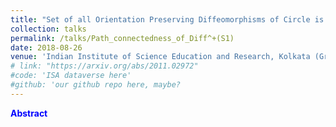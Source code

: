```yaml
---
title: "Set of all Orientation Preserving Diffeomorphisms of Circle is Path Connected"
collection: talks
permalink: /talks/Path_connectedness_of_Diff^+(S1)
date: 2018-08-26
venue: 'Indian Institute of Science Education and Research, Kolkata (Graduate Student Seminar)'
# link: "https://arxiv.org/abs/2011.02972"
#code: 'ISA dataverse here'
#github: 'our github repo here, maybe?
---
```

<strong style = "color:blue">Abstract</strong>
> 
